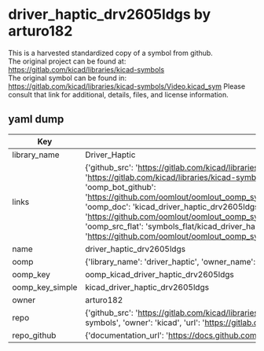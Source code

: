 # driver_haptic_drv2605ldgs by arturo182  
This is a harvested standardized copy of a symbol from github.  
The original project can be found at:  
https://gitlab.com/kicad/libraries/kicad-symbols  
The original symbol can be found in:
https://gitlab.com/kicad/libraries/kicad-symbols/Video.kicad_sym
Please consult that link for additional, details, files, and license information.  
## yaml dump  
| Key | Value |  
| --- | --- |  
| library_name | Driver_Haptic |  
| links | {'github_src': 'https://gitlab.com/kicad/libraries/kicad-symbols/Video.kicad_sym', 'github_src_repo': 'https://gitlab.com/kicad/libraries/kicad-symbols', 'oomp_bot': 'kicad_driver_haptic_drv2605ldgs/working', 'oomp_bot_github': 'https://github.com/oomlout/oomlout_oomp_symbol_bot/tree/main/kicad_driver_haptic_drv2605ldgs/working', 'oomp_doc': 'kicad_driver_haptic_drv2605ldgs/working', 'oomp_doc_github': 'https://github.com/oomlout/oomlout_oomp_symbol_doc/tree/main/kicad_driver_haptic_drv2605ldgs/working', 'oomp_src_flat': 'symbols_flat/kicad_driver_haptic_drv2605ldgs/working', 'oomp_src_flat_github': 'https://github.com/oomlout/oomlout_oomp_symbol_src/tree/main/kicad_driver_haptic_drv2605ldgs/working'} |  
| name | driver_haptic_drv2605ldgs |  
| oomp | {'library_name': 'driver_haptic', 'owner_name': 'kicad', 'symbol_name': 'driver_haptic_drv2605ldgs'} |  
| oomp_key | oomp_kicad_driver_haptic_drv2605ldgs |  
| oomp_key_simple | kicad_driver_haptic_drv2605ldgs |  
| owner | arturo182 |  
| repo | {'github_src': 'https://gitlab.com/kicad/libraries/kicad-symbols/Video.kicad_sym', 'name': 'libraries/kicad-symbols', 'owner': 'kicad', 'url': 'https://gitlab.com/kicad/libraries/kicad-symbols'} |  
| repo_github | {'documentation_url': 'https://docs.github.com/rest/repos/repos#get-a-repository', 'message': 'Not Found'} |  

